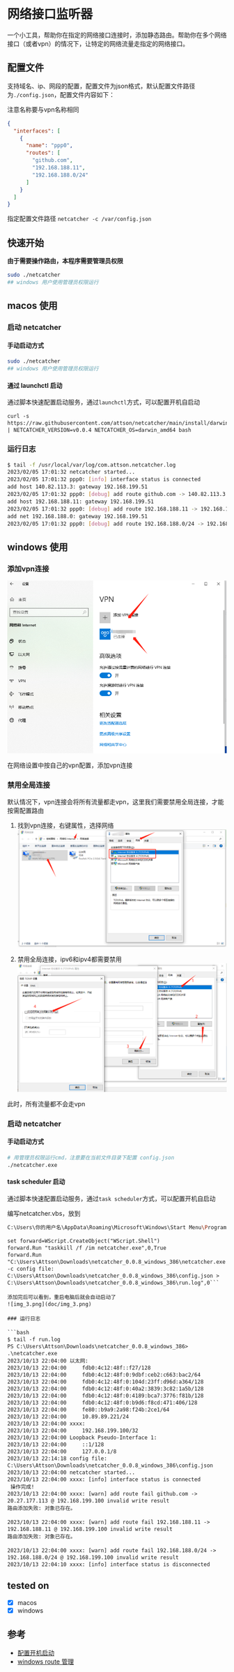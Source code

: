 # 网络接口监听器

一个小工具，帮助你在指定的网络接口连接时，添加静态路由。帮助你在多个网络接口（或者vpn）的情况下，让特定的网络流量走指定的网络接口。

## 配置文件

支持域名、ip、网段的配置，配置文件为json格式，默认配置文件路径为`./config.json`，配置文件内容如下：

注意名称要与vpn名称相同

```json
{
  "interfaces": [
    {
      "name": "ppp0",
      "routes": [
        "github.com",
        "192.168.188.11",
        "192.168.188.0/24"
      ]
    }
  ]
}
```

指定配置文件路径 `netcatcher -c /var/config.json`

## 快速开始

**由于需要操作路由，本程序需要管理员权限**

```bash
sudo ./netcatcher
## windows 用户使用管理员权限运行
```

## macos 使用

### 启动 netcatcher

#### 手动启动方式

```bash
sudo ./netcatcher
## windows 用户使用管理员权限运行
```

#### 通过 launchctl 启动

通过脚本快速配置启动服务，通过`launchctl`方式，可以配置开机自启动

```
curl -s https://raw.githubusercontent.com/attson/netcatcher/main/install/darwin.sh | NETCATCHER_VERSION=v0.0.4 NETCATCHER_OS=darwin_amd64 bash
```

### 运行日志

```bash
$ tail -f /usr/local/var/log/com.attson.netcatcher.log
2023/02/05 17:01:32 netcatcher started...
2023/02/05 17:01:32 ppp0: [info] interface status is connected
add host 140.82.113.3: gateway 192.168.199.51
2023/02/05 17:01:32 ppp0: [debug] add route github.com -> 140.82.113.3 @ 192.168.199.51
add host 192.168.188.11: gateway 192.168.199.51
2023/02/05 17:01:32 ppp0: [debug] add route 192.168.188.11 -> 192.168.188.11 @ 192.168.199.51
add net 192.168.188.0: gateway 192.168.199.51
2023/02/05 17:01:32 ppp0: [debug] add route 192.168.188.0/24 -> 192.168.188.0/24 @ 192.168.199.5
```

## windows 使用

### 添加vpn连接

![img.png](doc/img.png)

在网络设置中按自己的vpn配置，添加vpn连接

### 禁用全局连接

默认情况下，vpn连接会将所有流量都走vpn，这里我们需要禁用全局连接，才能按需配置路由

1. 找到vpn连接，右键属性，选择网络
![img_1.png](doc/img_1.png)

2. 禁用全局连接，ipv6和ipv4都需要禁用
![img_2.png](doc/img_2.png)

此时，所有流量都不会走vpn

### 启动 netcatcher

#### 手动启动方式

```bash
# 用管理员权限运行cmd，注意要在当前文件目录下配置 config.json
./netcatcher.exe
```

#### task scheduler 启动

通过脚本快速配置启动服务，通过`task scheduler`方式，可以配置开机自启动

编写netcatcher.vbs，放到
```bash
C:\Users\你的用户名\AppData\Roaming\Microsoft\Windows\Start Menu\Programs\Startup
```

```
set forward=WScript.CreateObject("WScript.Shell")
forward.Run "taskkill /f /im netcatcher.exe",0,True
forward.Run "C:\Users\Attson\Downloads\netcatcher_0.0.8_windows_386\netcatcher.exe -c config file: C:\Users\Attson\Downloads\netcatcher_0.0.8_windows_386\config.json > C:\Users\Attson\Downloads\netcatcher_0.0.8_windows_386\run.log",0```

添加完后可以看到，重启电脑后就会自动启动了
![img_3.png](doc/img_3.png)

### 运行日志

```bash
$ tail -f run.log
PS C:\Users\Attson\Downloads\netcatcher_0.0.8_windows_386> .\netcatcher.exe
2023/10/13 22:04:00 以太网:
2023/10/13 22:04:00     fdb0:4c12:48f::f27/128
2023/10/13 22:04:00     fdb0:4c12:48f:0:9dbf:ceb2:c663:bac2/64
2023/10/13 22:04:00     fdb0:4c12:48f:0:104d:23ff:d96d:a364/128
2023/10/13 22:04:00     fdb0:4c12:48f:0:40a2:3839:3c82:1a5b/128
2023/10/13 22:04:00     fdb0:4c12:48f:0:4189:bca7:3776:f81b/128
2023/10/13 22:04:00     fdb0:4c12:48f:0:b9d6:f8cd:471:406/128
2023/10/13 22:04:00     fe80::b9a9:2a98:f24b:2ce1/64
2023/10/13 22:04:00     10.89.89.221/24
2023/10/13 22:04:00 xxxx:
2023/10/13 22:04:00     192.168.199.100/32
2023/10/13 22:04:00 Loopback Pseudo-Interface 1:
2023/10/13 22:04:00     ::1/128
2023/10/13 22:04:00     127.0.0.1/8
2023/10/13 22:14:18 config file: C:\Users\Attson\Downloads\netcatcher_0.0.8_windows_386\config.json
2023/10/13 22:04:00 netcatcher started...
2023/10/13 22:04:00 xxxx: [info] interface status is connected
 操作完成!
2023/10/13 22:04:00 xxxx: [warn] add route fail github.com -> 20.27.177.113 @ 192.168.199.100 invalid write result
路由添加失败: 对象已存在。

2023/10/13 22:04:00 xxxx: [warn] add route fail 192.168.188.11 -> 192.168.188.11 @ 192.168.199.100 invalid write result
路由添加失败: 对象已存在。

2023/10/13 22:04:00 xxxx: [warn] add route fail 192.168.188.0/24 -> 192.168.188.0/24 @ 192.168.199.100 invalid write result
2023/10/13 22:04:10 xxxx: [info] interface status is disconnected
```

## tested on

- [x] macos
- [x] windows

## 参考

- [配置开机启动](https://www.arloor.com/posts/other/start-onboot-windows-macos/)
- [windows route 管理](https://www.163.com/dy/article/FATGQ880053194Z5.html) 